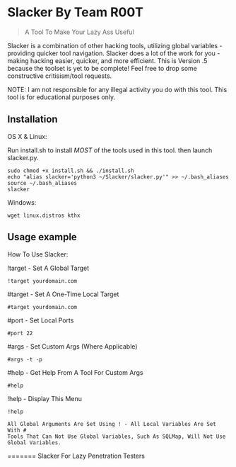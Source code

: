 # Slacker By Team R00T
> A Tool To Make Your Lazy Ass Useful

Slacker is a combination of other hacking tools, utilizing global variables - providing quicker tool navigation. Slacker does a lot of the work for you - making hacking easier, quicker, and more efficient. This is Version .5 because the toolset is yet to be complete! Feel free to drop some constructive critisism/tool requests.

NOTE: 
I am not responsible for any illegal activity you do with this tool.
This tool is for educational purposes only.


## Installation

OS X & Linux:

Run install.sh to install *MOST* of the tools used in this tool. 
then launch slacker.py.
```
sudo chmod +x install.sh && ./install.sh
echo "alias slacker='python3 ~/Slacker/slacker.py'" >> ~/.bash_aliases
source ~/.bash_aliases
slacker
```

Windows:

```
wget linux.distros kthx
```

## Usage example

How To Use Slacker: 

!target - Set A Global Target
```
!target yourdomain.com
```
\#target - Set A One-Time Local Target
```
#target yourdomain.com
```
\#port - Set Local Ports
```
#port 22
```
\#args - Set Custom Args (Where Applicable)
```
#args -t -p
```
\#help - Get Help From A Tool For Custom Args
```
#help
```
!help - Display This Menu
```
!help
```
~~~
All Global Arguments Are Set Using ! - All Local Variables Are Set With #
Tools That Can Not Use Global Variables, Such As SQLMap, Will Not Use Global Variables.
~~~
=======
Slacker
For Lazy Penetration Testers
